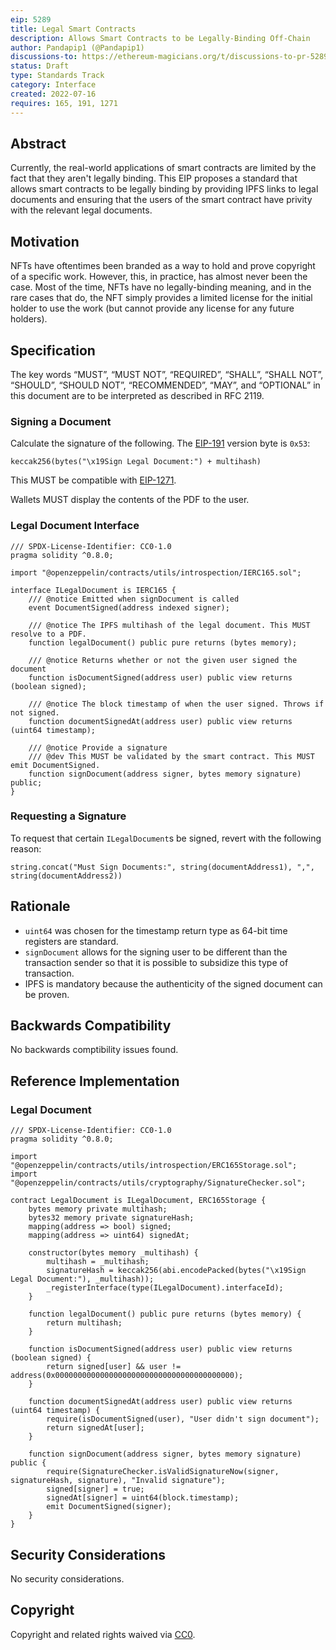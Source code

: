 ```yaml
---
eip: 5289
title: Legal Smart Contracts
description: Allows Smart Contracts to be Legally-Binding Off-Chain
author: Pandapip1 (@Pandapip1)
discussions-to: https://ethereum-magicians.org/t/discussions-to-pr-5289/9980
status: Draft
type: Standards Track
category: Interface
created: 2022-07-16
requires: 165, 191, 1271
---
```


## Abstract

Currently, the real-world applications of smart contracts are limited by the fact that they aren't legally binding. This EIP proposes a standard that allows smart contracts to be legally binding by providing IPFS links to legal documents and ensuring that the users of the smart contract have privity with the relevant legal documents.

## Motivation

NFTs have oftentimes been branded as a way to hold and prove copyright of a specific work. However, this, in practice, has almost never been the case. Most of the time, NFTs have no legally-binding meaning, and in the rare cases that do, the NFT simply provides a limited license for the initial holder to use the work (but cannot provide any license for any future holders).

## Specification

The key words “MUST”, “MUST NOT”, “REQUIRED”, “SHALL”, “SHALL NOT”, “SHOULD”, “SHOULD NOT”, “RECOMMENDED”, “MAY”, and “OPTIONAL” in this document are to be interpreted as described in RFC 2119.

### Signing a Document

Calculate the signature of the following. The [EIP-191](./eip-191) version byte is `0x53`:

```
keccak256(bytes("\x19Sign Legal Document:") + multihash)
```

This MUST be compatible with [EIP-1271](./eip-1271.md).

Wallets MUST display the contents of the PDF to the user.

### Legal Document Interface

```solidity
/// SPDX-License-Identifier: CC0-1.0
pragma solidity ^0.8.0;

import "@openzeppelin/contracts/utils/introspection/IERC165.sol";

interface ILegalDocument is IERC165 {
    /// @notice Emitted when signDocument is called
    event DocumentSigned(address indexed signer);
    
    /// @notice The IPFS multihash of the legal document. This MUST resolve to a PDF.
    function legalDocument() public pure returns (bytes memory);
    
    /// @notice Returns whether or not the given user signed the document
    function isDocumentSigned(address user) public view returns (boolean signed);

    /// @notice The block timestamp of when the user signed. Throws if not signed.
    function documentSignedAt(address user) public view returns (uint64 timestamp);

    /// @notice Provide a signature
    /// @dev This MUST be validated by the smart contract. This MUST emit DocumentSigned.
    function signDocument(address signer, bytes memory signature) public;
}
```

### Requesting a Signature

To request that certain `ILegalDocument`s be signed, revert with the following reason:

```solidity
string.concat("Must Sign Documents:", string(documentAddress1), ",", string(documentAddress2))
```

## Rationale

- `uint64` was chosen for the timestamp return type as 64-bit time registers are standard.
- `signDocument` allows for the signing user to be different than the transaction sender so that it is possible to subsidize this type of transaction.
- IPFS is mandatory because the authenticity of the signed document can be proven.

## Backwards Compatibility

No backwards comptibility issues found.

## Reference Implementation

### Legal Document

```solidity
/// SPDX-License-Identifier: CC0-1.0
pragma solidity ^0.8.0;

import "@openzeppelin/contracts/utils/introspection/ERC165Storage.sol";
import "@openzeppelin/contracts/utils/cryptography/SignatureChecker.sol";

contract LegalDocument is ILegalDocument, ERC165Storage {
    bytes memory private multihash;
    bytes32 memory private signatureHash;
    mapping(address => bool) signed;
    mapping(address => uint64) signedAt;

    constructor(bytes memory _multihash) {
        multihash = _multihash;
        signatureHash = keccak256(abi.encodePacked(bytes("\x19Sign Legal Document:"), _multihash));
        _registerInterface(type(ILegalDocument).interfaceId);
    }

    function legalDocument() public pure returns (bytes memory) {
        return multihash;
    }

    function isDocumentSigned(address user) public view returns (boolean signed) {
        return signed[user] && user != address(0x0000000000000000000000000000000000000000);
    }

    function documentSignedAt(address user) public view returns (uint64 timestamp) {
        require(isDocumentSigned(user), "User didn't sign document");
        return signedAt[user];
    }

    function signDocument(address signer, bytes memory signature) public {
        require(SignatureChecker.isValidSignatureNow(signer, signatureHash, signature), "Invalid signature");
        signed[signer] = true;
        signedAt[signer] = uint64(block.timestamp);
        emit DocumentSigned(signer);
    }
}
```

## Security Considerations

No security considerations.

## Copyright

Copyright and related rights waived via [CC0](../LICENSE.md).
